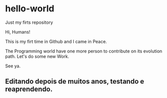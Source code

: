 # hello-world
Just my firts repository

Hi, Humans!

This is my firt time in Github and I came in Peace. 

The Programming world have one more person to contribute on its evolution path. Let's do some new Work.

See ya.

## Editando depois de muitos anos, testando e reaprendendo.